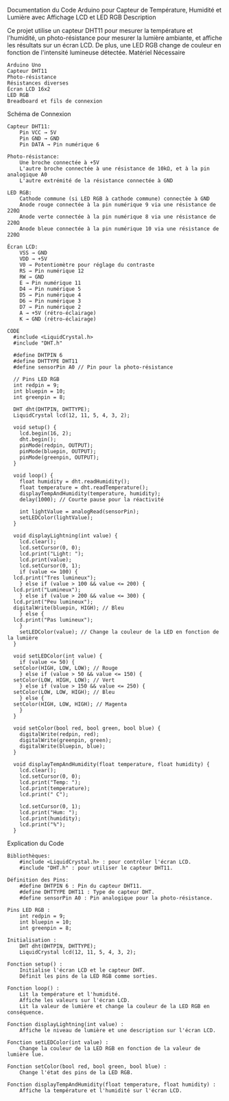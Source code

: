 Documentation du Code Arduino pour Capteur de Température, Humidité et Lumière avec Affichage LCD et LED RGB
Description

Ce projet utilise un capteur DHT11 pour mesurer la température et l'humidité, un photo-résistance pour mesurer la lumière ambiante, et affiche les résultats sur un écran LCD. De plus, une LED RGB change de couleur en fonction de l'intensité lumineuse détectée.
Matériel Nécessaire

    Arduino Uno
    Capteur DHT11
    Photo-résistance
    Résistances diverses
    Écran LCD 16x2
    LED RGB
    Breadboard et fils de connexion

Schéma de Connexion

    Capteur DHT11:
        Pin VCC → 5V
        Pin GND → GND
        Pin DATA → Pin numérique 6

    Photo-résistance:
        Une broche connectée à +5V
        L'autre broche connectée à une résistance de 10kΩ, et à la pin analogique A0
        L'autre extrémité de la résistance connectée à GND

    LED RGB:
        Cathode commune (si LED RGB à cathode commune) connectée à GND
        Anode rouge connectée à la pin numérique 9 via une résistance de 220Ω
        Anode verte connectée à la pin numérique 8 via une résistance de 220Ω
        Anode bleue connectée à la pin numérique 10 via une résistance de 220Ω

    Écran LCD:
        VSS → GND
        VDD → +5V
        V0 → Potentiomètre pour réglage du contraste
        RS → Pin numérique 12
        RW → GND
        E → Pin numérique 11
        D4 → Pin numérique 5
        D5 → Pin numérique 4
        D6 → Pin numérique 3
        D7 → Pin numérique 2
        A → +5V (rétro-éclairage)
        K → GND (rétro-éclairage)

    CODE
      #include <LiquidCrystal.h>
      #include "DHT.h"

      #define DHTPIN 6
      #define DHTTYPE DHT11
      #define sensorPin A0 // Pin pour la photo-résistance

      // Pins LED RGB
      int redpin = 9;
      int bluepin = 10;
      int greenpin = 8;

      DHT dht(DHTPIN, DHTTYPE);
      LiquidCrystal lcd(12, 11, 5, 4, 3, 2);

      void setup() {
        lcd.begin(16, 2);
        dht.begin();
        pinMode(redpin, OUTPUT);
        pinMode(bluepin, OUTPUT);
        pinMode(greenpin, OUTPUT);
      }

      void loop() {
        float humidity = dht.readHumidity();
        float temperature = dht.readTemperature();
        displayTempAndHumidity(temperature, humidity);
        delay(1000); // Courte pause pour la réactivité

        int lightValue = analogRead(sensorPin);
        setLEDColor(lightValue);
      }

      void displayLightning(int value) {
        lcd.clear();
        lcd.setCursor(0, 0);
        lcd.print("Light: ");
        lcd.print(value);
        lcd.setCursor(0, 1);
        if (value <= 100) {
      lcd.print("Tres lumineux");
        } else if (value > 100 && value <= 200) {
      lcd.print("Lumineux");
        } else if (value > 200 && value <= 300) {
      lcd.print("Peu lumineux");
      digitalWrite(bluepin, HIGH); // Bleu
        } else {
      lcd.print("Pas lumineux");
        }
        setLEDColor(value); // Change la couleur de la LED en fonction de la lumière
      }

      void setLEDColor(int value) {
        if (value <= 50) {
      setColor(HIGH, LOW, LOW); // Rouge
        } else if (value > 50 && value <= 150) {
      setColor(LOW, HIGH, LOW); // Vert
        } else if (value > 150 && value <= 250) {
      setColor(LOW, LOW, HIGH); // Bleu
        } else {
      setColor(HIGH, LOW, HIGH); // Magenta
        }
      }

      void setColor(bool red, bool green, bool blue) {
        digitalWrite(redpin, red);
        digitalWrite(greenpin, green);
        digitalWrite(bluepin, blue);
      }

      void displayTempAndHumidity(float temperature, float humidity) {
        lcd.clear();
        lcd.setCursor(0, 0);
        lcd.print("Temp: ");
        lcd.print(temperature);
        lcd.print(" C");

        lcd.setCursor(0, 1);
        lcd.print("Hum: ");
        lcd.print(humidity);
        lcd.print("%");
      }

Explication du Code

    Bibliothèques:
        #include <LiquidCrystal.h> : pour contrôler l'écran LCD.
        #include "DHT.h" : pour utiliser le capteur DHT11.

    Définition des Pins:
        #define DHTPIN 6 : Pin du capteur DHT11.
        #define DHTTYPE DHT11 : Type de capteur DHT.
        #define sensorPin A0 : Pin analogique pour la photo-résistance.

    Pins LED RGB :
        int redpin = 9;
        int bluepin = 10;
        int greenpin = 8;

    Initialisation :
        DHT dht(DHTPIN, DHTTYPE);
        LiquidCrystal lcd(12, 11, 5, 4, 3, 2);

    Fonction setup() :
        Initialise l'écran LCD et le capteur DHT.
        Définit les pins de la LED RGB comme sorties.

    Fonction loop() :
        Lit la température et l'humidité.
        Affiche les valeurs sur l'écran LCD.
        Lit la valeur de lumière et change la couleur de la LED RGB en conséquence.

    Fonction displayLightning(int value) :
        Affiche le niveau de lumière et une description sur l'écran LCD.

    Fonction setLEDColor(int value) :
        Change la couleur de la LED RGB en fonction de la valeur de lumière lue.

    Fonction setColor(bool red, bool green, bool blue) :
        Change l'état des pins de la LED RGB.

    Fonction displayTempAndHumidity(float temperature, float humidity) :
        Affiche la température et l'humidité sur l'écran LCD.
